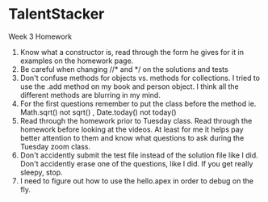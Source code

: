 # TalentStacker
Week 3 Homework
1. Know what a constructor is, read through the form he gives for it in examples on the homework page.
2. Be careful when changing //*  and */ on the solutions and tests
3. Don't confuse methods for objects vs. methods for collections.  I tried to use the .add method on my book and person object. I think all the different methods are blurring in my mind.
4. For the first questions remember to put the class before the method ie. Math.sqrt() not sqrt() ,   Date.today() not today() 
6. Read through the homework prior to Tuesday class.  Read through the homework before looking at the videos.  At least for me it helps pay better attention to them and know what questions to ask during the Tuesday zoom class.  
7. Don't accidently submit the test file instead of the solution file like I did.  Don't accidently erase one of the questions, like I did. If you get really sleepy, stop.
8. I need to figure out how to use the hello.apex in order to debug on the fly. 
